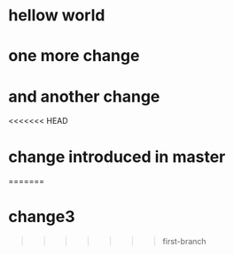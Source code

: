 # hellow world
# one more change
# and another change
<<<<<<< HEAD



# change introduced in master
=======
# change3
>>>>>>> first-branch
